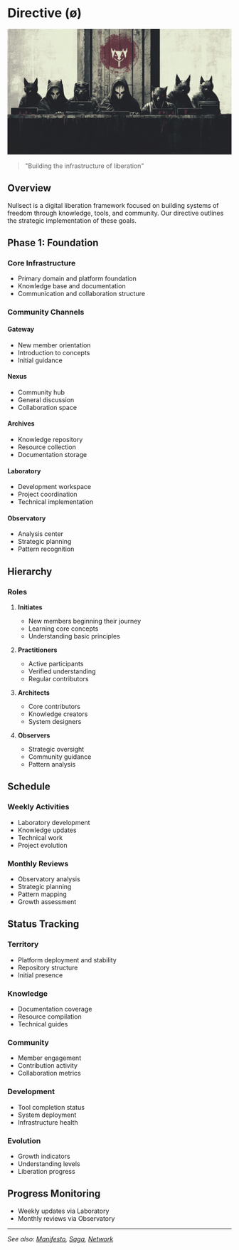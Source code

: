# Directive (ø)

<img src="./media/directive.png" alt="directive" width="520" />

> "Building the infrastructure of liberation"

## Overview

Nullsect is a digital liberation framework focused on building systems of freedom through knowledge, tools, and community. Our directive outlines the strategic implementation of these goals.

## Phase 1: Foundation

### Core Infrastructure

- Primary domain and platform foundation
- Knowledge base and documentation
- Communication and collaboration structure

### Community Channels

#### Gateway

- New member orientation
- Introduction to concepts
- Initial guidance

#### Nexus

- Community hub
- General discussion
- Collaboration space

#### Archives

- Knowledge repository
- Resource collection
- Documentation storage

#### Laboratory

- Development workspace
- Project coordination
- Technical implementation

#### Observatory

- Analysis center
- Strategic planning
- Pattern recognition

## Hierarchy

### Roles

1. **Initiates**

   - New members beginning their journey
   - Learning core concepts
   - Understanding basic principles

2. **Practitioners**

   - Active participants
   - Verified understanding
   - Regular contributors

3. **Architects**

   - Core contributors
   - Knowledge creators
   - System designers

4. **Observers**
   - Strategic oversight
   - Community guidance
   - Pattern analysis

## Schedule

### Weekly Activities

- Laboratory development
- Knowledge updates
- Technical work
- Project evolution

### Monthly Reviews

- Observatory analysis
- Strategic planning
- Pattern mapping
- Growth assessment

## Status Tracking

### Territory

- Platform deployment and stability
- Repository structure
- Initial presence

### Knowledge

- Documentation coverage
- Resource compilation
- Technical guides

### Community

- Member engagement
- Contribution activity
- Collaboration metrics

### Development

- Tool completion status
- System deployment
- Infrastructure health

### Evolution

- Growth indicators
- Understanding levels
- Liberation progress

## Progress Monitoring

- Weekly updates via Laboratory
- Monthly reviews via Observatory

---

_See also: [Manifesto](./manifesto.md), [Saga](./saga.md), [Network](./network.md)_
